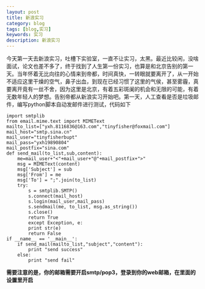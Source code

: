 ```yaml
---
layout: post
title: 新浪实习
category: blog
tags: [blog,实习]
keywords: 实习
description: 新浪实习
---
```

今天第一天去新浪实习，吐槽下实验室，一直不让实习，太黑。最近比较闲，没啥面试，论文也差不多了，终于找到了人生第一份实习，也算是和北京告别的第一天。当年怀着无比向往的心情来到帝都，时间真快，一转眼就要离开了，从一开始不适应这里干燥的空气，鼻子出血，到现在已经习惯了这里的气侯，甚至雾霾，真要离开竟有一丝不舍，因为这里是北京，有着五彩斑阑的机会和无限的可能，有着无数年轻人的梦想。告别帝都从新浪实习开始吧。第一天，人工查看是否是垃圾邮件，编写python脚本自动发邮件进行测试，代码如下  

    
	import smtplib
    from email.mime.text import MIMEText
    mailto_list=["yxh.8116836@163.com","tinyfisher@foxmail.com"] 
    mail_host="smtp.sina.cn"   
    mail_user="tinyfisherbupt" 
    mail_pass="yxh19890804"    
    mail_postfix="sina.com"    
    def send_mail(to_list,sub,content):    
        me=mail_user+"<"+mail_user+"@"+mail_postfix+">"
        msg = MIMEText(content)
        msg['Subject'] = sub
        msg['From'] = me
        msg['To'] = ";".join(to_list)
        try:
            s = smtplib.SMTP()
            s.connect(mail_host)
            s.login(mail_user,mail_pass) 
            s.sendmail(me, to_list, msg.as_string())
            s.close()
            return True
            except Exception, e:
            print str(e)
            return False
    if __name__ == '__main__':
        if send_mail(mailto_list,"subject","content"):
            print "send success"
        else:
            print "send fail"

**需要注意的是，你的邮箱需要开启smtp/pop3，登录到你的web邮箱，在里面的设置里开启**











   

                                   
